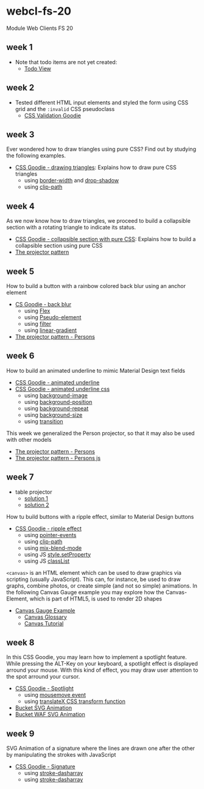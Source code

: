 # webcl-fs-20
Module Web Clients FS 20

## week 1
- Note that todo items are not yet created:
    - [Todo View](https://webengineering-fhnw.github.io/webcl-fs-20/week1/todo/View.html)

## week 2
- Tested different HTML input elements and styled the form using CSS grid and the `:invalid` CSS pseudoclass
    - [CSS Validation Goodie](https://webengineering-fhnw.github.io/webcl-fs-20/week2/CSSValidation.html)

## week 3
Ever wondered how to draw triangles using pure CSS? Find out by studying the following examples.
- [CSS Goodie - drawing triangles](https://webengineering-fhnw.github.io/webcl-fs-20/week3/CSSTriangle.html): Explains how to draw pure CSS triangles
    - using [border-width](https://developer.mozilla.org/de/docs/Web/CSS/border-width) and [drop-shadow](https://developer.mozilla.org/de/docs/Web/CSS/box-shadow)
    - using [clip-path](https://developer.mozilla.org/de/docs/Web/CSS/clip-path)

## week 4
As we now know how to draw triangles, we proceed to build a collapsible section with a rotating triangle to indicate its status.
- [CSS Goodie - collapsible section with pure CSS](https://webengineering-fhnw.github.io/webcl-fs-20/week4/CSSCollapse.html): Explains how to build a collapsible section using pure CSS 
- [The projector pattern](https://webengineering-fhnw.github.io/webcl-fs-20/week4/todo/View.html)

## week 5
How to build a button with a rainbow colored back blur using an anchor element
- [CS Goodie - back blur](https://webengineering-fhnw.github.io/webcl-fs-20/week5/BackBlur.html)
    - using [Flex](https://developer.mozilla.org/de/docs/Glossary/Flex)
    - using [Pseudo-element](https://developer.mozilla.org/de/docs/Glossary/Pseudo-element)
    - using [filter](https://developer.mozilla.org/de/docs/Web/CSS/filter)
    - using [linear-gradient](https://developer.mozilla.org/de/docs/Web/CSS/linear-gradient)
- [The projector pattern - Persons](https://webengineering-fhnw.github.io/webcl-fs-20/week5/person/View.html)

## week 6
How to build an animated underline to mimic Material Design text fields
- [CSS Goodie - animated underline](https://webengineering-fhnw.github.io/webcl-fs-20/week6/person/View.html)
- [CSS Goodie - animated underline css](https://webengineering-fhnw.github.io/webcl-fs-20/week6/person/instantUpdateProjector.css)
    - using [background-image](https://developer.mozilla.org/de/docs/Web/CSS/background-image)
    - using [background-position](https://developer.mozilla.org/de/docs/Web/CSS/background-position)
    - using [background-repeat](https://developer.mozilla.org/de/docs/Web/CSS/background-repeat)
    - using [background-size](https://developer.mozilla.org/de/docs/Web/CSS/background-size)
    - using [transition](https://developer.mozilla.org/de/docs/Web/CSS/transition)
    
This week we generalized the Person projector, so that it may also be used with other models
- [The projector pattern - Persons](https://webengineering-fhnw.github.io/webcl-fs-20/week6/person/View.html)
- [The projector pattern - Persons js](https://webengineering-fhnw.github.io/webcl-fs-20/week6/person/instantUpdateProjector.js)

## week 7
- table projector
    - [solution 1](https://github.com/WebEngineering-FHNW/webcl-fs-20/pull/10/commits/ad4f0fe5b671fda08b1a726b9d70716bdbad0f37)
    - [solution 2](https://gitlab.fhnw.ch/lion/webcl-person-master-view-table-style)

How tu build buttons with a ripple effect, similar to Material Design buttons
- [CSS Goodie - ripple effect](https://webengineering-fhnw.github.io/webcl-fs-20/week7/CssRipple.html)
    - using [pointer-events](https://developer.mozilla.org/de/docs/Web/CSS/pointer-events)
    - using [clip-path](https://developer.mozilla.org/de/docs/Web/CSS/clip-path)
    - using [mix-blend-mode](https://developer.mozilla.org/de/docs/Web/CSS/mix-blend-mode)
    - using JS [style.setProperty](https://developer.mozilla.org/en-US/docs/Web/API/CSSStyleDeclaration/setProperty)
    - using JS [classList](https://developer.mozilla.org/en-US/docs/Web/API/Element/classList)
    
`<canvas>` is an HTML element which can be used to draw graphics via scripting (usually JavaScript). This can, for instance, be used to draw graphs, combine photos, or create simple (and not so simple) animations.
In the following Canvas Gauge example you may explore how the Canvas-Element, which is part of HTML5, is used to render 2D shapes
- [Canvas Gauge Example](https://webengineering-fhnw.github.io/webcl-fs-20/week7/canvas-gauge-sketch/View.html)
    - [Canvas Glossary](https://developer.mozilla.org/en-US/docs/Glossary/Canvas)
    - [Canvas Tutorial](https://developer.mozilla.org/en-US/docs/Web/API/Canvas_API/Tutorial)

## week 8
In this CSS Goodie, you may learn how to implement a spotlight feature. While pressing the ALT-Key on your keyboard, a 
spotlight effect is displayed arround your mouse. With this kind of effect, you may draw user attention to the spot 
arround your cursor.
- [CSS Goodie - Spotlight](https://webengineering-fhnw.github.io/webcl-fs-20/week8/CssSpotlight.html)
    - using [mousemove event](https://developer.mozilla.org/en-US/docs/Web/API/Element/mousemove_event)
    - using [translateX CSS transform function](https://developer.mozilla.org/en-US/docs/Web/CSS/transform-function/translateX)
- [Bucket SVG Animation](https://webengineering-fhnw.github.io/webcl-fs-20/week8/svg-bucket-sketch/Bucket.html)
- [Bucket WAF SVG Animation](https://webengineering-fhnw.github.io/webcl-fs-20/week8/svg-bucket-sketch/BucketWAF.html)

## week 9
SVG Animation of a signature where the lines are drawn one after the other by manipulating the strokes with JavaScript
- [CSS Goodie - Signature](https://webengineering-fhnw.github.io/webcl-fs-20/week9/svg-signature-sketch/Signature.html)
    - using [stroke-dasharray](https://developer.mozilla.org/en-US/docs/Web/SVG/Attribute/stroke-dasharray)
    - using [stroke-dasharray](https://developer.mozilla.org/en-US/docs/Web/SVG/Attribute/stroke-dashoffset)
